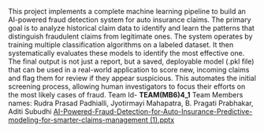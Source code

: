 This project implements a complete machine learning pipeline to build an AI-powered fraud detection system for auto insurance claims. The primary goal is to analyze historical claim data to identify and learn the patterns that distinguish fraudulent claims from legitimate ones.
The system operates by training multiple classification algorithms on a labeled dataset. It then systematically evaluates these models to identify the most effective one. The final output is not just a report, but a saved, deployable model (.pkl file) that can be used in a real-world application to score new, incoming claims and flag them for review if they appear suspicious. This automates the initial screening process, allowing human investigators to focus their efforts on the most likely cases of fraud.
Team Id- **TEAM(MB6)4_1**
Team Members names: Rudra Prasad Padhialli, Jyotirmayi Mahapatra, B. Pragati Prabhakar, Aditi Subudhi
[AI-Powered-Fraud-Detection-for-Auto-Insurance-Predictive-modeling-for-smarter-claims-management (1).pptx](https://github.com/user-attachments/files/21434494/AI-Powered-Fraud-Detection-for-Auto-Insurance-Predictive-modeling-for-smarter-claims-management.1.pptx)
